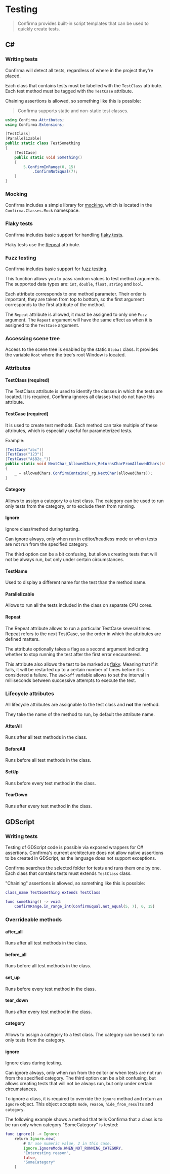 # Testing

> Confirma provides built-in script templates that can be used
to quickly create tests.

## C#

### Writing tests

Confirma will detect all tests,
regardless of where in the project they're placed.

Each class that contains tests must be labelled with the `TestClass` attribute.
Each test method must be tagged with the `TestCase` attribute.

Chaining assertions is allowed, so something like this is possible:

> Confirma supports static and non-static test classes.

```cs
using Confirma.Attributes;
using Confirma.Extensions;

[TestClass]
[Parallelizable]
public static class TestSomething
{
    [TestCase]
    public static void Something()
    {
        5.ConfirmInRange(0, 15)
            .ConfirmNotEqual(7);
    }
}
```

### Mocking

Confirma includes a simple library for
[mocking](https://stackoverflow.com/questions/2665812/what-is-mocking#2666006),
which is located in the `Confirma.Classes.Mock` namespace.

### Flaky tests

Confirma includes basic support for handling
[flaky tests](https://www.lambdatest.com/learning-hub/flaky-test).

Flaky tests use the [Repeat](#repeat) attribute.

### Fuzz testing

Confirma includes basic support for
[fuzz testing](https://en.wikipedia.org/wiki/Fuzzing).

This function allows you to pass random values to test method arguments.
The supported data types are: `int`, `double`, `float`, `string` and `bool`.

Each attribute corresponds to one method parameter.
Their order is important, they are taken from top to bottom,
so the first argument corresponds to the first attribute of the method.

The `Repeat` attribute is allowed,
it must be assigned to only one `Fuzz` argument.
The `Repeat` argument will have the same effect as when it is assigned to the
`TestCase` argument.

### Accessing scene tree

Access to the scene tree is enabled by the static `Global` class.
It provides the variable `Root` where the tree's root Window is located.

### Attributes

#### TestClass (required)

The TestClass attribute is used to identify the classes
in which the tests are located.
It is required, Confirma ignores all classes that do not have this attribute.

#### TestCase (required)

It is used to create test methods.
Each method can take multiple of these attributes,
which is especially useful for parameterized tests.

Example:

```cs
[TestCase("abc")]
[TestCase("123")]
[TestCase("A$B2c_")]
public static void NextChar_AllowedChars_ReturnsCharFromAllowedChars(string allowedChars)
{
    _ = allowedChars.ConfirmContains(_rg.NextChar(allowedChars));
}
```

#### Category

Allows to assign a category to a test class.
The category can be used to run only tests from the category,
or to exclude them from running.

#### Ignore

Ignore class/method during testing.

Can ignore always, only when run in editor/headless mode
or when tests are not run from the specified category.

The third option can be a bit confusing,
but allows creating tests that will not be always run,
but only under certain circumstances.

#### TestName

Used to display a different name for the test than the method name.

#### Parallelizable

Allows to run all the tests included in the class on separate CPU cores.

#### Repeat

The Repeat attribute allows to run a particular TestCase several times.
Repeat refers to the next TestCase,
so the order in which the attributes are defined matters.

The attribute optionally takes a flag as a second argument
indicating whether to stop running the test after the first error encountered.

This attribute also allows the test to be marked as [flaky](#flaky-tests).
Meaning that if it fails, it will be restarted up to a certain number of times
before it is considered a failure.
The `Backoff` variable allows to set the interval in milliseconds between
successive attempts to execute the test.

### Lifecycle attributes

All lifecycle attributes are assignable to the test class
and **not** the method.

They take the name of the method to run, by default the attribute name.

#### AfterAll

Runs after all test methods in the class.

#### BeforeAll

Runs before all test methods in the class.

#### SetUp

Runs before every test method in the class.

#### TearDown

Runs after every test method in the class.

## GDScript

### Writing tests

Testing of GDScript code is possible via exposed wrappers for C# assertions.
Confirma's current architecture does not allow native assertions
to be created in GDScript, as the language does not support exceptions.

Confirma searches the selected folder for tests and runs them one by one.
Each class that contains tests must extends `TestClass` class.

"Chaining" assertions is allowed, so something like this is possible:

```gd
class_name TestSomething extends TestClass

func something() -> void:
	ConfirmRange.in_range_int(ConfirmEqual.not_equal(5, 7), 0, 15)
```

### Overrideable methods

#### after_all

Runs after all test methods in the class.

#### before_all

Runs before all test methods in the class.

#### set_up

Runs before every test method in the class.

#### tear_down

Runs after every test method in the class.

#### category

Allows to assign a category to a test class.
The category can be used to run only tests from the category.

#### ignore

Ignore class during testing.

Can ignore always, only when run from the editor
or when tests are not run from the specified category.
The third option can be a bit confusing,
but allows creating tests that will not be always run,
but only under certain circumstances.

To ignore a class, it is required to override the `ignore` method
and return an `Ignore` object.
This object accepts `mode`, `reason`, `hide_from_results` and `category`.

The following example shows a method that tells Confirma
that a class is to be run only when category "SomeCategory" is tested:

```gd
func ignore() -> Ignore:
	return Ignore.new(
		# Or use numeric value, 2 in this case.
		Ignore.IgnoreMode.WHEN_NOT_RUNNING_CATEGORY,
		"Interesting reason",
		false,
		"SomeCategory"
	)
```
